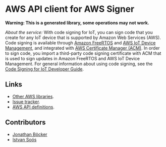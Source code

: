 # AWS API client for AWS Signer

**Warning: This is a generated library, some operations may not work.**

*About the service:*
With code signing for IoT, you can sign code that you create for any IoT
device that is supported by Amazon Web Services (AWS). Code signing is
available through <a
href="http://docs.aws.amazon.com/freertos/latest/userguide/">Amazon
FreeRTOS</a> and <a
href="http://docs.aws.amazon.com/iot/latest/developerguide/">AWS IoT Device
Management</a>, and integrated with <a
href="http://docs.aws.amazon.com/acm/latest/userguide/">AWS Certificate
Manager (ACM)</a>. In order to sign code, you import a third-party code
signing certificate with ACM that is used to sign updates in Amazon FreeRTOS
and AWS IoT Device Management. For general information about using code
signing, see the <a
href="http://docs.aws.amazon.com/signer/latest/developerguide/Welcome.html">Code
Signing for IoT Developer Guide</a>.

## Links

- [Other AWS libraries](https://github.com/agilord/aws_client/tree/master/generated).
- [Issue tracker](https://github.com/agilord/aws_client/issues).
- [AWS API definitions](https://github.com/aws/aws-sdk-js/tree/master/apis).

## Contributors

- [Jonathan Böcker](https://github.com/Schwusch)
- [Istvan Soós](https://github.com/isoos)

